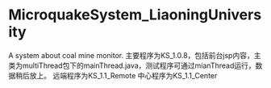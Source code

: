 # MicroquakeSystem_LiaoningUniversity
A system about coal mine monitor.
主要程序为KS_1.0.8，包括前台jsp内容，主类为multiThread包下的mainThread.java，测试程序可通过mianThread运行，数据稍后放上。
远端程序为KS_1.1_Remote
中心程序为KS_1.1_Center
